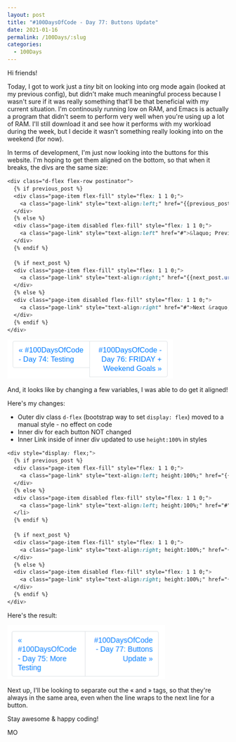 ```yaml
---
layout: post
title: "#100DaysOfCode - Day 77: Buttons Update"
date: 2021-01-16
permalink: /100Days/:slug
categories: 
  - 100Days
---
```


Hi friends!

Today, I got to work just a *tiny* bit on looking into org mode again (looked at my previous config), but didn't make much meaningful process because I wasn't sure if it was really something that'll be that beneficial with my current situation. I'm continously running low on RAM, and Emacs is actually a program that didn't seem to perform very well when you're using up a lot of RAM. I'll still download it and see how it performs with my workload during the week, but I decide it wasn't something really looking into on the weekend (for now).

In terms of development, I'm just now looking into the buttons for this website. I'm hoping to get them aligned on the bottom, so that when it breaks, the divs are the same size:

```css
<div class="d-flex flex-row postinator">
  {% if previous_post %}
  <div class="page-item flex-fill" style="flex: 1 1 0;">
    <a class="page-link" style="text-align:left;" href="{{previous_post.url}}">&laquo; {{previous_post.title}}</a>
  </div>
  {% else %}
  <div class="page-item disabled flex-fill" style="flex: 1 1 0;">
    <a class="page-link" style="text-align:left" href="#">&laquo; Previous</a>
  </div>
  {% endif %}
  
  {% if next_post %}
  <div class="page-item flex-fill" style="flex: 1 1 0;">
    <a class="page-link" style="text-align:right;" href="{{next_post.url}}">{{next_post.title}} &raquo;</a>
  </div>
  {% else %}
  <div class="page-item disabled flex-fill" style="flex: 1 1 0;">
    <a class="page-link" style="text-align:right" href="#">Next &raquo;</a>
  </div>
  {% endif %}
</div>
```

![](/assets/img/2021-01-15-23-53-53.png)


And, it looks like by changing a few variables, I was able to do get it aligned! 

Here's my changes:
- Outer div class `d-flex` (bootstrap way to set `display: flex`) moved to a manual style - no effect on code
- Inner div for each button NOT changed
- Inner Link inside of inner div updated to use `height:100%` in styles

```css
<div style="display: flex;">
  {% if previous_post %}
  <div class="page-item flex-fill" style="flex: 1 1 0;">
    <a class="page-link" style="text-align:left; height:100%;" href="{{previous_post.url}}">&laquo; {{previous_post.title}}</a>
  </div>
  {% else %}
  <div class="page-item disabled flex-fill" style="flex: 1 1 0;">
    <a class="page-link" style="text-align:left; height:100%;" href="#">&laquo; Previous</a>
  </li>
  {% endif %}
  
  {% if next_post %}
  <div class="page-item flex-fill" style="flex: 1 1 0;">
    <a class="page-link" style="text-align:right; height:100%;" href="{{next_post.url}}">{{next_post.title}} &raquo;</a>
  </div>
  {% else %}
  <div class="page-item disabled flex-fill" style="flex: 1 1 0;">
    <a class="page-link" style="text-align:right; height:100%;" href="{{next_post.url}}">Next &raquo;</a>
  </div>
  {% endif %}
</div>
```

Here's the result:

![](/assets/img/2021-01-17-00-13-07.png)

Next up, I'll be looking to separate out the &laquo; and &raquo; tags, so that they're always in the same area, even when the line wraps to the next line for a button.

Stay awesome & happy coding!

MO
